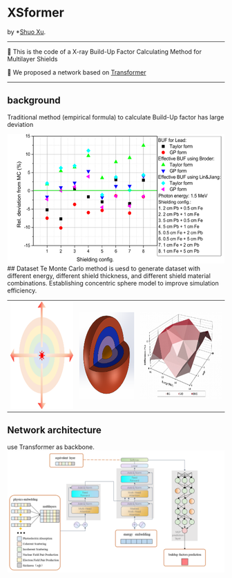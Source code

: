 # XSformer

by *[Shuo Xu](https://www.researchgate.net/profile/Shuo-Xu-21).
****
🔔 This is the code of a X-ray Build-Up Factor Calculating Method for Multilayer Shields

🔔 We proposed a network based on [Transformer](https://arxiv.org/abs/1706.03762)
****

## background
Traditional method (empirical formula) to calculate Build-Up factor has large deviation
<center><img src="figures/e.bmp"		
                  alt="x"
                  height="300"/></center></td>
## Dataset
Te Monte Carlo method is uesd to generate dataset with different energy, different shield thickness, and different shield material combinations. 
Establishing concentric sphere model to improve simulation efficiency.

<table frame=void>
	<tr>		  
    <td><center><img src="figures/geo.png"		
                     alt="x"
                     height="250"/></center></td>	
    <td><center><img src="figures/geo2.png"		
                     alt="x"
                     height="200"/></center></td>	                     
    <td><center><img src="figures/mcnp.bmp"
                     alt="x"
                     height="200"/></center></td>
                     
  </tr>
</table>


## Network architecture
use Transformer as backbone.
<img src="figures/model.bmp">
